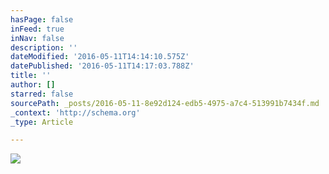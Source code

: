 ```yaml
---
hasPage: false
inFeed: true
inNav: false
description: ''
dateModified: '2016-05-11T14:14:10.575Z'
datePublished: '2016-05-11T14:17:03.788Z'
title: ''
author: []
starred: false
sourcePath: _posts/2016-05-11-8e92d124-edb5-4975-a7c4-513991b7434f.md
_context: 'http://schema.org'
_type: Article

---
```

![](https://the-grid-user-content.s3-us-west-2.amazonaws.com/3fa43616-39b3-4312-9900-b69104fcab03.jpg)